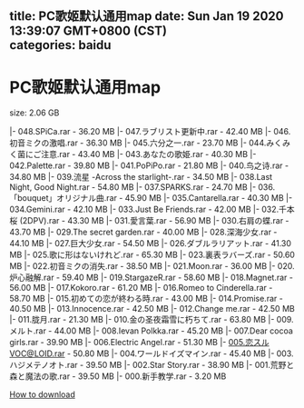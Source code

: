 
title: PC歌姬默认通用map
date: Sun Jan 19 2020 13:39:07 GMT+0800 (CST)    
categories: baidu
---

# PC歌姬默认通用map
size: 2.06 GB
 
 
|- 048.SPiCa.rar - 36.20 MB
|- 047.ラブリスト更新中.rar - 42.40 MB
|- 046.初音ミクの激唱.rar - 36.30 MB
|- 045.六分之一.rar - 23.70 MB
|- 044.みくみく菌にご注意.rar - 43.40 MB
|- 043.あなたの歌姫.rar - 40.30 MB
|- 042.Palette.rar - 39.80 MB
|- 041.PoPiPo.rar - 21.80 MB
|- 040.鸟之诗.rar - 34.80 MB
|- 039.流星 -Across the starlight-.rar - 34.50 MB
|- 038.Last Night, Good Night.rar - 54.80 MB
|- 037.SPARKS.rar - 24.70 MB
|- 036.「bouquet」オリジナル曲.rar - 45.90 MB
|- 035.Cantarella.rar - 40.30 MB
|- 034.Gemini.rar - 42.10 MB
|- 033.Just Be Friends.rar - 42.00 MB
|- 032.千本桜 (2DPV).rar - 43.30 MB
|- 031.愛言葉.rar - 56.90 MB
|- 030.右肩の蝶.rar - 43.70 MB
|- 029.The secret garden.rar - 40.00 MB
|- 028.深海少女.rar - 44.10 MB
|- 027.巨大少女.rar - 54.50 MB
|- 026.ダブルラリアット.rar - 41.30 MB
|- 025.歌に形はないけれど.rar - 65.30 MB
|- 023.裏表ラバーズ.rar - 50.60 MB
|- 022.初音ミクの消失.rar - 38.50 MB
|- 021.Moon.rar - 36.00 MB
|- 020.炉心融解.rar - 59.40 MB
|- 019.StargazeR.rar - 58.60 MB
|- 018.Magnet.rar - 56.00 MB
|- 017.Kokoro.rar - 61.20 MB
|- 016.Romeo to Cinderella.rar - 58.70 MB
|- 015.初めての恋が終わる時.rar - 43.00 MB
|- 014.Promise.rar - 40.50 MB
|- 013.Innocence.rar - 42.50 MB
|- 012.Change me.rar - 42.50 MB
|- 011.胧月.rar - 21.30 MB
|- 010.金の圣夜霜雪に朽ちて.rar - 63.80 MB
|- 009.メルト.rar - 44.00 MB
|- 008.Ievan Polkka.rar - 45.20 MB
|- 007.Dear cocoa girls.rar - 39.90 MB
|- 006.Electric Angel.rar - 51.30 MB
|- 005.恋スルVOC@LOID.rar - 50.80 MB
|- 004.ワールドイズマイン.rar - 45.40 MB
|- 003.ハジメテノオト.rar - 39.50 MB
|- 002.Star Story.rar - 38.90 MB
|- 001.荒野と森と魔法の歌.rar - 39.50 MB
|- 000.新手教学.rar - 3.20 MB

[How to download](https://bpcam.bemobtrk.com/go/2ceec3aa-1ca2-46d6-b9ff-aaa5c184517c?jno=2692)